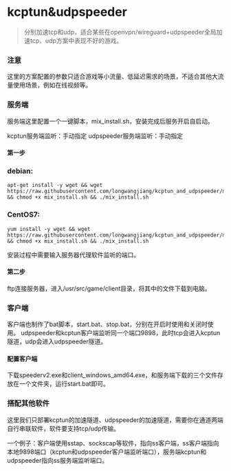 # kcptun&udpspeeder
> 分别加速tcp和udp，适合某些在openvpn/wireguard+udpspeeder全局加速tcp、udp方案中表现不好的游戏。
### 注意
这里的方案配置的参数只适合游戏等小流量、低延迟需求的场景，不适合其他大流量使用场景，例如在线视频等。
### 服务端
服务端这里配置一个一键脚本，mix_install.sh，安装完成后服务开启自启动。

kcptun服务端监听：手动指定
udpspeeder服务端监听：手动指定
#### 第一步
### debian:
```
apt-get install -y wget && wget https://raw.githubusercontent.com/longwangjiang/kcptun_and_udpspeeder/master/mix_install.sh && chmod +x mix_install.sh && ./mix_install.sh
```
### CentOS7:
```
yum install -y wget && wget https://raw.githubusercontent.com/longwangjiang/kcptun_and_udpspeeder/master/mix_install.sh && chmod +x mix_install.sh && ./mix_install.sh
```
安装过程中需要输入服务器代理软件监听的端口。
#### 第二步
ftp连接服务器，进入/usr/src/game/client目录，将其中的文件下载到电脑。
### 客户端
客户端也制作了bat脚本，start.bat、stop.bat，分别在开启时使用和关闭时使用。
udpspeeder和kcptun客户端监听同一个端口9898，此时tcp会进入kcptun隧道，udp会进入udpspeeder隧道。

#### 配置客户端
下载speederv2.exe和client_windows_amd64.exe，和服务端下载的三个文件存放在一个文件夹，运行start.bat即可。
### 搭配其他软件
这里我们只部署kcptun的加速隧道、udpspeeder的加速隧道，需要你在通道两端自行串联软件，软件要支持tcp/udp传输。

一个例子：客户端使用sstap、sockscap等软件，指向ss客户端，ss客户端指向本地9898端口（kcptun和udpspeeder客户端监听端口），服务端kcptun和udpspeeder指向ss服务端监听端口。
